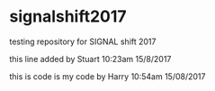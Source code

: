 # signalshift2017
testing repository for SIGNAL shift 2017

this line added by Stuart 10:23am 15/8/2017

this is code is my code by Harry 10:54am 15/08/2017
